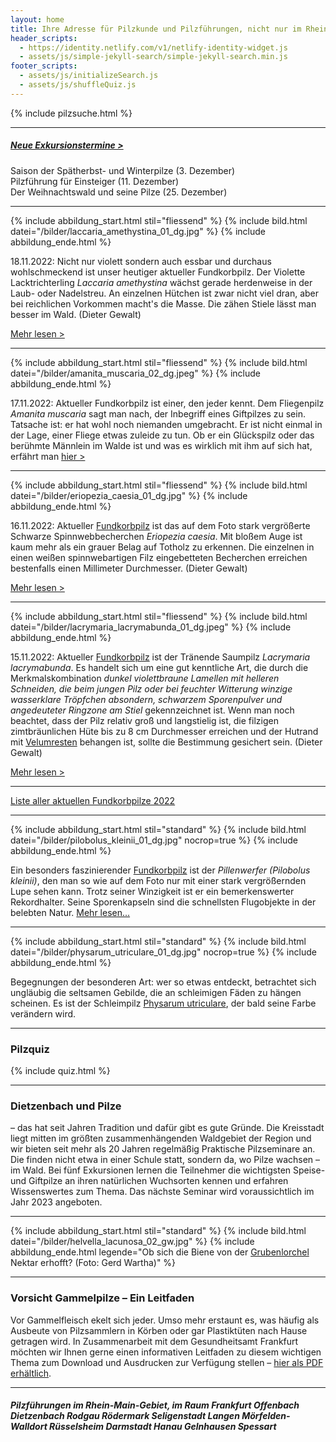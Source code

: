 ```yaml
---
layout: home
title: Ihre Adresse für Pilzkunde und Pilzführungen, nicht nur im Rhein-Main-Gebiet
header_scripts:
  - https://identity.netlify.com/v1/netlify-identity-widget.js
  - assets/js/simple-jekyll-search/simple-jekyll-search.min.js
footer_scripts:
  - assets/js/initializeSearch.js
  - assets/js/shuffleQuiz.js
---
```

{% include pilzsuche.html %}

- - -

##### [Neue Exkursionstermine >](/termine)

Saison der Spätherbst- und Winterpilze (3. Dezember)\
Pilzführung für Einsteiger (11. Dezember)\
Der Weihnachtswald und seine Pilze (25. Dezember)

- - -

{% include abbildung_start.html stil="fliessend" %}
{% include bild.html datei="/bilder/laccaria_amethystina_01_dg.jpg" %}
{% include abbildung_ende.html %}

18.11.2022: Nicht nur violett sondern auch essbar und durchaus wohlschmeckend ist unser heutiger aktueller Fundkorbpilz. Der Violette Lacktrichterling *Laccaria amethystina* wächst gerade herdenweise in der Laub- oder Nadelstreu. An einzelnen Hütchen ist zwar nicht viel dran, aber bei reichlichen Vorkommen macht's die Masse. Die zähen Stiele lässt man besser im Wald. (Dieter Gewalt)

[Mehr lesen >](/pilze/laccaria-amethystina-violetter-lacktrichterling)

<div style="clear:  both"></div>

- - -

{% include abbildung_start.html stil="fliessend" %}
{% include bild.html datei="/bilder/amanita_muscaria_02_dg.jpeg" %}
{% include abbildung_ende.html %}

17.11.2022:  Aktueller Fundkorbpilz ist einer, den jeder kennt. Dem Fliegenpilz *Amanita muscaria* sagt man nach, der Inbegriff eines Giftpilzes zu sein. Tatsache ist: er hat wohl noch niemanden umgebracht. Er ist nicht einmal in der Lage, einer Fliege etwas zuleide zu tun. Ob er ein Glückspilz oder das berühmte Männlein im Walde ist und was es wirklich mit ihm auf sich hat, erfährt man [hier  >](/pilze/amanita-muscaria-fliegenpilz)

<div style="clear:  both"></div>

- - -

{% include abbildung_start.html stil="fliessend" %}
{% include bild.html datei="/bilder/eriopezia_caesia_01_dg.jpg" %}
{% include abbildung_ende.html %}

16.11.2022:  Aktueller [Fundkorbpilz](AA "Glossar-") ist das auf dem Foto stark vergrößerte Schwarze Spinnwebbecherchen *Eriopezia caesia*. Mit bloßem Auge ist kaum mehr als ein grauer Belag auf Totholz zu erkennen. Die einzelnen in einen weißen spinnwebartigen Filz eingebetteten Becherchen erreichen bestenfalls einen Millimeter Durchmesser. (Dieter Gewalt)

[Mehr lesen >](/pilze/eriopezia-caesia-schwarzes-spinnwebbecherchen)

<div style="clear:  both"></div>

- - -

{% include abbildung_start.html stil="fliessend" %}
{% include bild.html datei="/bilder/lacrymaria_lacrymabunda_01_dg.jpeg" %}
{% include abbildung_ende.html %}

15.11.2022:  Aktueller [Fundkorbpilz](AA "Glossar-") ist der Tränende Saumpilz *Lacrymaria lacrymabunda*. Es handelt sich um eine gut kenntliche Art, die durch die Merkmalskombination *dunkel violettbraune Lamellen mit helleren Schneiden, die beim jungen Pilz oder bei feuchter Witterung winzige wasserklare Tröpfchen absondern, schwarzem Sporenpulver und angedeuteter Ringzone am Stiel* gekennzeichnet ist. Wenn man noch beachtet, dass der Pilz relativ groß und langstielig ist, die filzigen zimtbräunlichen Hüte bis zu 8 cm Durchmesser erreichen und der Hutrand mit [Velumresten](Velum "Glossar") behangen ist, sollte die Bestimmung gesichert sein. (Dieter Gewalt)

[Mehr lesen >](/pilze/lacrymaria-lacrymabunda-tränender-saumpilz)

<div style="clear:  both"></div>

- - -

[Liste aller aktuellen Fundkorbpilze 2022](/artikel/liste-aller-aktuellen-fundkorbpilze-2022.html)

- - -

{% include abbildung_start.html stil="standard" %}
{% include bild.html datei="/bilder/pilobolus_kleinii_01_dg.jpg" nocrop=true %}
{% include abbildung_ende.html %}

Ein besonders faszinierender [Fundkorbpilz](AA "Glossar-") ist der *Pillenwerfer (Pilobolus kleinii)*, den man so wie auf dem Foto nur mit einer stark vergrößernden Lupe sehen kann. Trotz seiner Winzigkeit ist er ein bemerkenswerter Rekordhalter. Seine Sporenkapseln sind die schnellsten Flugobjekte in der belebten Natur. [Mehr lesen...](/pilze/pilobolus-kleinii-pillenwerfer)

- - -

{% include abbildung_start.html stil="standard" %}
{% include bild.html datei="/bilder/physarum_utriculare_01_dg.jpg" nocrop=true %}
{% include abbildung_ende.html %}

Begegnungen der besonderen Art: wer so etwas entdeckt, betrachtet sich ungläubig die seltsamen Gebilde, die an schleimigen Fäden zu hängen scheinen. Es ist der Schleimpilz [Physarum utriculare](/pilze/physarum-utriculare-fadenfruchtschleimpilz), der bald seine Farbe verändern wird.

- - -

### Pilzquiz

{% include quiz.html %}

- - -

### Dietzenbach und Pilze

– das hat seit Jahren Tradition und dafür gibt es gute Gründe. Die Kreisstadt liegt mitten im größten zusammenhängenden Waldgebiet der Region und wir bieten seit mehr als 20 Jahren regelmäßig Praktische Pilzseminare an. Die finden nicht etwa in einer Schule statt, sondern da, wo Pilze wachsen – im Wald. Bei fünf Exkursionen lernen die Teilnehmer die wichtigsten Speise- und Giftpilze an ihren natürlichen Wuchsorten kennen und erfahren Wissenswertes zum Thema. Das nächste Seminar wird voraussichtlich im Jahr 2023 angeboten.  

- - -

{% include abbildung_start.html stil="standard" %}
{% include bild.html datei="/bilder/helvella_lacunosa_02_gw.jpg" %}
{% include abbildung_ende.html legende="Ob sich die Biene von der <a href='/pilze/helvella-lacunosa-grubenlorchel'>Grubenlorchel</a> Nektar erhofft?  (Foto: Gerd Wartha)" %}

- - -

### Vorsicht Gammelpilze – Ein Leitfaden

Vor Gammelfleisch ekelt sich jeder. Umso mehr erstaunt es, was häufig als Ausbeute von Pilzsammlern in Körben oder gar Plastiktüten nach Hause getragen wird. In Zusammenarbeit mit dem Gesundheitsamt Frankfurt möchten wir Ihnen gerne einen informativen Leitfaden zu diesem wichtigen Thema zum Download und Ausdrucken zur Verfügung stellen – [hier als PDF erhältlich](/assets/docs/Fundkorb.de-Gammelpilze.pdf).

- - -

##### Pilzführungen im Rhein-Main-Gebiet, im Raum Frankfurt Offenbach Dietzenbach Rodgau Rödermark Seligenstadt Langen Mörfelden-Walldort Rüsselsheim Darmstadt Hanau Gelnhausen Spessart